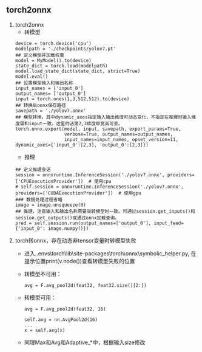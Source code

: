 ## torch2onnx
1. torch2onnx
    - 转模型
    ```
    device = torch.device('cpu')
    modelpath = './checkpoints/yolov7.pt'
    ## 定义模型并加载权重
    model = MyModel().to(device)
    state_dict = torch.load(modelpath)
    model.load_state_dict(state_dict, strict=True)
    model.eval()
    ## 设置模型输入和输出名称
    input_names = ['input_0']
    output_names= ['output_0']
    input = torch.ones(1,3,512,512).to(device)  
    ## 转换后onnx保存路径
    savepath = './yolov7.onnx'
    ## 模型转换，其中dynamic_axes指定输入输出维度可动态变化，不指定在推理时输入维度需和input一致，这里的话第2,3维度即宽高可变。
    torch.onnx.export(model, input, savepath, export_params=True,
                      verbose=True, output_names=output_names,
                      input_names=input_names, opset_version=11, dynamic_axes={'input_0':[2,3], 'output_0':[2,3]})
    ```
    - 推理
    ```
    ## 定义推理会话
    session = onnxruntime.InferenceSession('./yolov7.onnx', providers=['CPUExecutionProvider'])  # 使用cpu
    # self.session = onnxruntime.InferenceSession('./yolov7.onnx', providers=['CUDAExecutionProvider'])  # 使用gpu
    ### 数据处理过程省略
    image = image.unsqueeze(0)
    ## 推理，注意输入和输出名称需要同转模型时一致。可通过session.get_inputs()和session.get_outputs()或通过onnx加载查询。
    pred = self.session.run(output_names=['output_0'], input_feed={'input_0': image.numpy()})
    ```
2. torch转onnx，存在动态非tensor变量时转模型失败
    - 进入..envs\torch\lib\site-packages\torch\onnx\symbolic_helper.py, 在提示位置print(v.node())查看转模型失败的位置

    - 转模型不可用：

        ```
        avg = F.avg_pool2d(feat32, feat32.size()[2:])
        ```
    - 转模型可用：
        ```
        avg = F.avg_pool2d(feat32, 16)
        ```
        ```
        self.avg = nn.AvgPool2d(16)
        ...
        x = self.avg(x)
        ```
    - 同理Max和Avg和Adaptive_*中，根据输入size修改